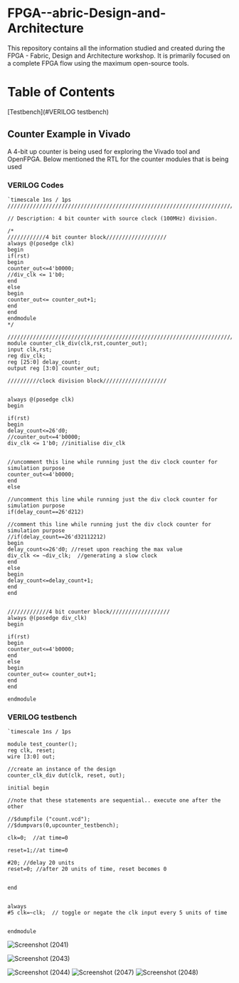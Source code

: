 # FPGA--abric-Design-and-Architecture
This repository contains all the information studied and created during the FPGA - Fabric, Design and Architecture workshop. It is primarily focused on a complete FPGA flow using the maximum open-source tools.
# Table of Contents
[Testbench](#VERILOG testbench)










## Counter Example in Vivado
A 4-bit up counter is being used for exploring the Vivado tool and OpenFPGA. Below mentioned the RTL for the counter modules that is being used
### VERILOG Codes

```
`timescale 1ns / 1ps
//////////////////////////////////////////////////////////////////////////////////

// Description: 4 bit counter with source clock (100MHz) division.

/*
////////////4 bit counter block///////////////////
always @(posedge clk)
begin
if(rst)
begin
counter_out<=4'b0000;
//div_clk <= 1'b0;
end
else
begin
counter_out<= counter_out+1;
end
end
endmodule 
*/

//////////////////////////////////////////////////////////////////////////////////
module counter_clk_div(clk,rst,counter_out);
input clk,rst;
reg div_clk;
reg [25:0] delay_count;
output reg [3:0] counter_out;

//////////clock division block////////////////////


always @(posedge clk)
begin

if(rst)
begin
delay_count<=26'd0;
//counter_out<=4'b0000;
div_clk <= 1'b0; //initialise div_clk


//uncomment this line while running just the div clock counter for simulation purpose
counter_out<=4'b0000;
end
else

//uncomment this line while running just the div clock counter for simulation purpose
if(delay_count==26'd212)

//comment this line while running just the div clock counter for simulation purpose
//if(delay_count==26'd32112212)
begin
delay_count<=26'd0; //reset upon reaching the max value
div_clk <= ~div_clk;  //generating a slow clock
end
else
begin
delay_count<=delay_count+1;
end
end


/////////////4 bit counter block///////////////////
always @(posedge div_clk)
begin

if(rst)
begin
counter_out<=4'b0000;
end
else
begin
counter_out<= counter_out+1;
end
end

endmodule 

```
### VERILOG testbench
```
`timescale 1ns / 1ps

module test_counter();
reg clk, reset;
wire [3:0] out;

//create an instance of the design
counter_clk_div dut(clk, reset, out);  

initial begin

//note that these statements are sequential.. execute one after the other 

//$dumpfile ("count.vcd"); 
//$dumpvars(0,upcounter_testbench);

clk=0;  //at time=0

reset=1;//at time=0

#20; //delay 20 units
reset=0; //after 20 units of time, reset becomes 0


end


always 
#5 clk=~clk;  // toggle or negate the clk input every 5 units of time


endmodule 
```


![Screenshot (2041)](https://user-images.githubusercontent.com/120498080/207792232-9b68120f-8b85-4007-a252-f2f653b11717.png)


![Screenshot (2043)](https://user-images.githubusercontent.com/120498080/207792466-697fca77-ced7-4c0f-b1da-4283731ff720.png)


![Screenshot (2044)](https://user-images.githubusercontent.com/120498080/207792629-8a565a89-b586-48dc-9be4-0dd4756585db.png)
![Screenshot (2047)](https://user-images.githubusercontent.com/120498080/207792790-0b3e7b29-8ea9-4cdb-8593-18b314ab9b75.png)
![Screenshot (2048)](https://user-images.githubusercontent.com/120498080/207792808-03244b4b-04aa-47d1-884c-3388fd819f25.png)




